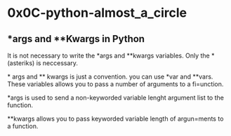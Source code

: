 <h1>0x0C-python-almost_a_circle </h1>
<h2> *args and **Kwargs  in Python</h2>
<p> It is not necessary to write the *args and **kwargs variables. Only the * (asteriks) is neccessary.
</p>
     <p> * args and ** kwargs is just a convention. you can use *var and **vars. These variables allows you to pass a number of arguments to a fi=unction. </p>
<p> *args is used to send a non-keyworded variable lenght argument list to the function.
<p> **kwargs allows you to pass keyworded variable length of argun=ments to a function.

